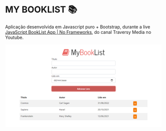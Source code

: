 # MY BOOKLIST 📚

Aplicação desenvolvida em Javascript puro + Bootstrap, durante a live [JavaScript BookList App | No Frameworks](https://www.youtube.com/watch?v=JaMCxVWtW58), do canal Traversy Media no Youtube.<br/>


![](https://github.com/luiizsilverio/js-booklist/blob/master/tela1.png)
